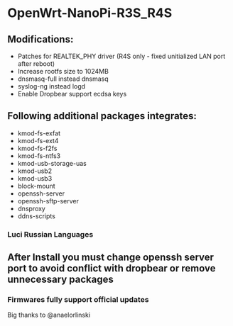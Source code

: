 # OpenWrt-NanoPi-R3S_R4S
## Modifications:

* Patches for REALTEK_PHY driver (R4S only - fixed unitialized LAN port after reboot)
* Increase rootfs size to 1024MB
* dnsmasq-full instead dnsmasq
* syslog-ng instead logd
* Enable Dropbear support ecdsa keys

## Following additional packages integrates:

* kmod-fs-exfat
* kmod-fs-ext4
* kmod-fs-f2fs
* kmod-fs-ntfs3
* kmod-usb-storage-uas
* kmod-usb2
* kmod-usb3
* block-mount
* openssh-server
* openssh-sftp-server
* dnsproxy
* ddns-scripts

### Luci Russian Languages

## After Install you must change openssh server port to avoid conflict with dropbear or remove unnecessary packages

### Firmwares fully support official updates

Big thanks to @anaelorlinski


